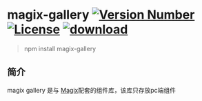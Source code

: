 # magix-gallery [![Version Number](https://img.shields.io/npm/v/magix-gallery.svg)](https://github.com/thx/magix-gallery/ "Version Number") [![License](https://img.shields.io/badge/license-MIT-orange.svg)](https://opensource.org/licenses/MIT "License") [![download](https://img.shields.io/npm/dm/magix-gallery.svg)](https://www.npmjs.com/package/magix-gallery)
> npm install magix-gallery

## 简介
magix gallery 是与 [Magix](https://github.com/thx/magix)配套的组件库，该库只存放pc端组件